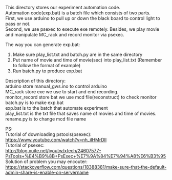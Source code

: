 This directory stores our experiment automation code.  <br />
Automation code(exp.bat) is a batch file which consists of two parts.  <br />
First, we use arduino to pull up or down the black board to control light to pass or not. <br />
Second, we use psexec to execute exe remotely. Besides, we play movie and manipulate MC_rack and record monitor via psexec.  <br />

The way you can generate exp.bat:  <br />
1. Make sure play_list.txt and batch.py are in the same directory  <br />
2. Put name of movie and time of movie(sec) into play_list.txt (Remember to follow the format of example)  <br />
3. Run batch.py to produce exp.bat  <br />



Description of this directory:  <br />
arduino store manual_gws.ino to control arduino  <br />
MC_rack store exe we use to start and end recording.  <br />
monitor_record store bat we use mcd file(reconstruct) to check monitor  <br />
batch.py is to make exp.bat  <br />
exp.bat is to the batch that automate experiment  <br />
play_list.txt is the txt file that saves name of movies and time of movies.  <br />
rename.py is to change mcd file name <br />

PS: <br />
Tutorial of downloading pstools(psexec):  <br />
https://www.youtube.com/watch?v=nh_ilHMrDlI <br />
Tutorial of psexec: <br />
http://blog.xuite.net/jyoutw/xtech/24607577-PsTools+%E4%B9%8B+PsExec+%E7%9A%84%E7%94%A8%E6%B3%95 <br />
Solution of problem you may encouter: <br />
https://stackoverflow.com/questions/18388381/make-sure-that-the-default-admin-share-is-enable-on-servername <br />

